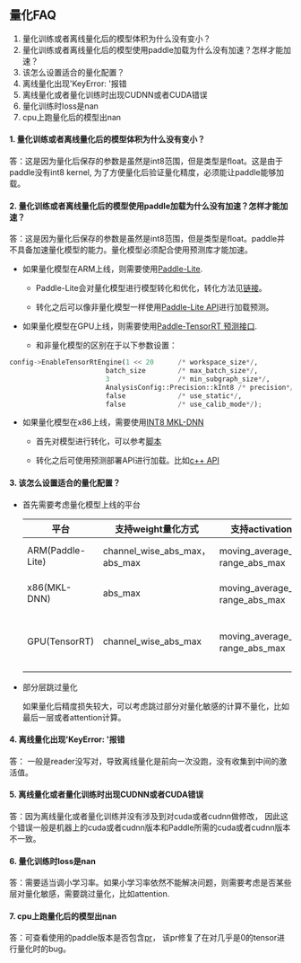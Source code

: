## 量化FAQ

1. 量化训练或者离线量化后的模型体积为什么没有变小？
2. 量化训练或者离线量化后的模型使用paddle加载为什么没有加速？怎样才能加速？
3. 该怎么设置适合的量化配置？
4. 离线量化出现'KeyError: '报错
5. 离线量化或者量化训练时出现CUDNN或者CUDA错误
6. 量化训练时loss是nan
7. cpu上跑量化后的模型出nan

#### 1. 量化训练或者离线量化后的模型体积为什么没有变小？

答：这是因为量化后保存的参数是虽然是int8范围，但是类型是float。这是由于paddle没有int8 kernel, 为了方便量化后验证量化精度，必须能让paddle能够加载。

#### 2. 量化训练或者离线量化后的模型使用paddle加载为什么没有加速？怎样才能加速？

答：这是因为量化后保存的参数是虽然是int8范围，但是类型是float。paddle并不具备加速量化模型的能力。量化模型必须配合使用预测库才能加速。

- 如果量化模型在ARM上线，则需要使用[Paddle-Lite](https://paddle-lite.readthedocs.io/zh/latest/index.html).

    -  Paddle-Lite会对量化模型进行模型转化和优化，转化方法见[链接](https://paddle-lite.readthedocs.io/zh/latest/index.html#sec-user-guides)。

    - 转化之后可以像非量化模型一样使用[Paddle-Lite API](https://paddle-lite.readthedocs.io/zh/latest/index.html)进行加载预测。

- 如果量化模型在GPU上线，则需要使用[Paddle-TensorRT 预测接口](https://www.paddlepaddle.org.cn/documentation/docs/zh/develop/advanced_guide/performance_improving/inference_improving/paddle_tensorrt_infer.html).

    - 和非量化模型的区别在于以下参数设置：

```python
config->EnableTensorRtEngine(1 << 20      /* workspace_size*/,  
                        batch_size        /* max_batch_size*/,  
                        3                 /* min_subgraph_size*/,
                        AnalysisConfig::Precision::kInt8 /* precision*/,
                        false             /* use_static*/,
                        false             /* use_calib_mode*/);
```

-  如果量化模型在x86上线，需要使用[INT8 MKL-DNN](https://github.com/PaddlePaddle/Paddle/tree/develop/python/paddle/fluid/contrib/slim/tests)

    - 首先对模型进行转化，可以参考[脚本](https://github.com/PaddlePaddle/Paddle/blob/develop/python/paddle/fluid/contrib/slim/tests/save_quant_model.py)

    - 转化之后可使用预测部署API进行加载。比如[c++ API](https://www.paddlepaddle.org.cn/documentation/docs/zh/develop/advanced_guide/inference_deployment/inference/native_infer.html)


#### 3. 该怎么设置适合的量化配置？

- 首先需要考虑量化模型上线的平台

   | 平台             | 支持weight量化方式             | 支持activation量化方式                | 支持量化的OP                                                 |
   | ---------------- | ------------------------------ | ------------------------------------- | ------------------------------------------------------------ |
   | ARM(Paddle-Lite) | channel_wise_abs_max， abs_max | moving_average_abs_max，range_abs_max | conv2d, depthwise_conv2d, mul                                |
   | x86(MKL-DNN)     | abs_max                        | moving_average_abs_max，range_abs_max | conv2d, depthwise_conv2d, mul, matmul                        |
   | GPU(TensorRT)    | channel_wise_abs_max           | moving_average_abs_max，range_abs_max | mul, conv2d, pool2d, depthwise_conv2d, elementwise_add, leaky_relu |

- 部分层跳过量化

   如果量化后精度损失较大，可以考虑跳过部分对量化敏感的计算不量化，比如最后一层或者attention计算。



#### 4. 离线量化出现'KeyError: '报错



答： 一般是reader没写对，导致离线量化是前向一次没跑，没有收集到中间的激活值。



#### 5. 离线量化或者量化训练时出现CUDNN或者CUDA错误



答：因为离线量化或者量化训练并没有涉及到对cuda或者cudnn做修改， 因此这个错误一般是机器上的cuda或者cudnn版本和Paddle所需的cuda或者cudnn版本不一致。



#### 6. 量化训练时loss是nan



答：需要适当调小学习率。如果小学习率依然不能解决问题，则需要考虑是否某些层对量化敏感，需要跳过量化，比如attention.



#### 7. cpu上跑量化后的模型出nan



答：可查看使用的paddle版本是否包含[pr](https://github.com/PaddlePaddle/Paddle/pull/22966)， 该pr修复了在对几乎是0的tensor进行量化时的bug。
